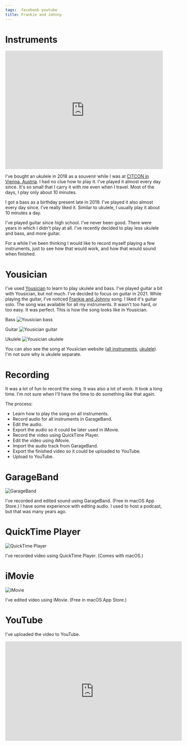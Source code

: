 ```yaml
---
tags:  facebook youtube
title: Frankie and Johnny
---
```

# Instruments

<iframe src="https://www.facebook.com/plugins/post.php?href=https%3A%2F%2Fwww.facebook.com%2Fphoto%2F%3Ffbid%3D10156350600077290%26set%3Da.10156350592632290&width=500&show_text=true&height=375&appId" width="500" height="375" style="border:none;overflow:hidden" scrolling="no" frameborder="0" allowfullscreen="true" allow="autoplay; clipboard-write; encrypted-media; picture-in-picture; web-share"></iframe>

I've bought an ukulele in 2018 as a souvenir while I was at [CITCON in Vienna, Austria](/citcon-2018). I had no clue how to play it. I've played it almost every day since. It's so small that I carry it with me even when I travel. Most of the days, I play only about 10 minutes.

I got a bass as a birthday present late in 2019. I've played it also almost every day since. I've really liked it. Similar to ukulele, I usually play it about 10 minutes a day.

I've played guitar since high school. I've never been good. There were years in which I didn't play at all. I've recently decided to play less ukulele and bass, and more guitar.

For a while I've been thinking I would like to record myself playing a few instruments, just to see how that would work, and how that would sound when finished.

# Yousician

I've used [Yousician](https://yousician.com/) to learn to play ukulele and bass. I've played guitar a bit with Yousician, but not much. I've decided to focus on guitar in 2021. While playing the guitar, I've noticed [Frankie and Johnny](https://en.wikipedia.org/wiki/Frankie_and_Johnny_(song)) song. I liked it's guitar solo. The song was available for all my instruments. It wasn't too hard, or too easy. It was perfect. This is how the song looks like in Yousician.

Bass
![Yousician bass](/assets/frankie-and-johnny/yousician-bass.png "Yousician bass")

Guitar
![Yousician guitar](/assets/frankie-and-johnny/yousician-guitar.png "Yousician guitar")

Ukulele
![Yousician ukulele](/assets/frankie-and-johnny/yousician-ukulele.png "Yousician ukulele")

You can also see the song at Yousician website ([all instruments](https://yousician.com/songs/guitar/frankie--johnny/558bd72e2968c42e0191caaa), [ukulele](https://yousician.com/songs/ukulele/frankie--johnny-uke-mix/56449095e8dec33a976ab725)). I'm not sure why is ukulele separate.

# Recording

It was a lot of fun to record the song. It was also a lot of work. It took a long time. I'm not sure when I'll have the time to do something like that again.

The process:

- Learn how to play the song on all instruments.
- Record audio for all instruments in GarageBand.
- Edit the audio.
- Export the audio so it could be later used in iMovie.
- Record the video using QuickTime Player.
- Edit the video using iMovie.
- Import the audio track from GarageBand.
- Export the finished video so it could be uploaded to YouTube.
- Upload to YouTube.

# GarageBand

![GarageBand](/assets/frankie-and-johnny/garage-band.png "GarageBand")

I've recorded and edited sound using GarageBand. (Free in macOS App Store.) I have some experience with editing audio. I used to host a podcast, but that was many years ago.

# QuickTime Player

![QuickTime Player](/assets/frankie-and-johnny/quick-time-player.png "QuickTime Player")

I've recorded video using QuickTime Player. (Comes with macOS.)

# iMovie

![iMovie](/assets/frankie-and-johnny/imovie.png "iMovie")

I've edited video using iMovie. (Free in macOS App Store.)

# YouTube

I've uploaded the video to YouTube.

<iframe width="560" height="315" src="https://www.youtube.com/embed/Go3CaM1ThS4" frameborder="0" allow="accelerometer; autoplay; clipboard-write; encrypted-media; gyroscope; picture-in-picture" allowfullscreen></iframe>
